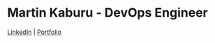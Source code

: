 # Martin Kaburu - DevOps Engineer

[LinkedIn](https://www.linkedin.com/in/martinkaburu/) | [Portfolio](https://martinkaburu.vip)
